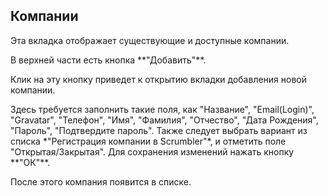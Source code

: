 ## Компании
<p>Эта вкладка отображает существующие и доступные компании.
</p>В верхней части есть кнопка **"Добавить"**.
<p>Клик на эту кнопку приведет к открытию вкладки добавления новой компании.
</p>Здесь требуется заполнить такие поля, как "Название", "Email(Login)", "Gravatar", "Телефон", "Имя", "Фамилия", "Отчество",
 "Дата Рождения", "Пароль", "Подтвердите пароль". Также следует выбрать вариант из списка *"Регистрация компании в Scrumbler"*,
  и отметить поле "Открытая/Закрытая". Для сохранения изменений нажать кнопку **"ОК"**. 
<p>После этого компания появится в списке.
